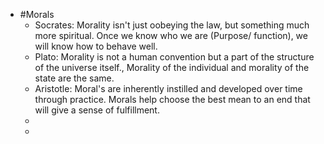- #Morals
	- Socrates: Morality isn't just oobeying the law, but something much more spiritual. Once we know who we are (Purpose/ function), we will know how to behave well.
	- Plato: Morality is not a human convention but a part of the structure of the universe itself., Morality of the individual and morality of the state are the same.
	- Aristotle: Moral's are inherently instilled and developed over time through practice. Morals help choose the best mean to an end that will give a sense of fulfillment.
	-
	-